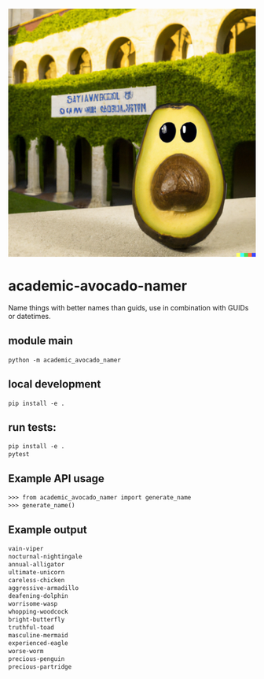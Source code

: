 ![academic avocado](https://github.com/darenr/academic-avocado-namer/blob/main/academic-avocado.png?raw=true)


# academic-avocado-namer

Name things with better names than guids, use in combination with
GUIDs or datetimes.

## module main

```
python -m academic_avocado_namer
```

## local development

```
pip install -e .
```

## run tests:

```
pip install -e .
pytest
```

## Example API usage

```
>>> from academic_avocado_namer import generate_name
>>> generate_name()
```


## Example output

```
vain-viper
nocturnal-nightingale
annual-alligator
ultimate-unicorn
careless-chicken
aggressive-armadillo
deafening-dolphin
worrisome-wasp
whopping-woodcock
bright-butterfly
truthful-toad
masculine-mermaid
experienced-eagle
worse-worm
precious-penguin
precious-partridge
```
